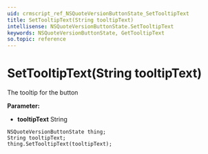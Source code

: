 ```yaml
---
uid: crmscript_ref_NSQuoteVersionButtonState_SetTooltipText
title: SetTooltipText(String tooltipText)
intellisense: NSQuoteVersionButtonState.SetTooltipText
keywords: NSQuoteVersionButtonState, GetTooltipText
so.topic: reference
---
```


# SetTooltipText(String tooltipText)

The tooltip for the button

**Parameter:** 
 - **tooltipText** String

```crmscript
NSQuoteVersionButtonState thing;
String tooltipText;
thing.SetTooltipText(tooltipText);
```

